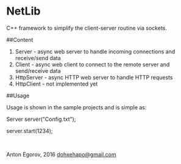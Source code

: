 # NetLib

C++ framework to simplify the client-server routine via sockets.

##Content

1. Server     - async web server to handle incoming connections and receive/send data
2. Client     - async web client to connect to the remote server and send/receive data
3. HttpServer - async HTTP web server to handle HTTP requests
4. HttpClient - not implemented yet

##Usage

Usage is shown in the sample projects and is simple as:

Server server("Config.txt");

server.start(1234);

<br>

Anton Egorov, 2016
dohxehapo@gmail.com
